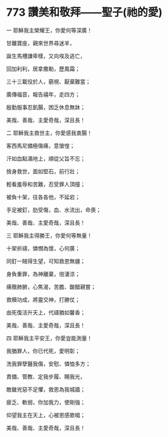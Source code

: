 # 773 讚美和敬拜——聖子(祂的愛)

一 耶穌我主榮耀王，你愛何等深廣！

甘離寶座，親來世界尋迷羊，

誕生馬槽謙卑樣，又向埃及逃亡，

回加利利，居拿撒勒，歷風霜；

三十三載役於人，藐視、厭棄難當；

廣傳福音，報告禧年，走四方；

殷勤服事忍飢腸，困乏休息無牀；

美哉、善哉、主愛奇哉，深且長！

二 耶穌我主救世主，你愛感我衷腸！

客西馬尼備極傷痛，意愴惶；

汗如血點滿地上，順從父旨不忘；

捨身救世，面如堅石，前行壯；

輕看羞辱和苦難，忍受罪人頂撞；

被負十架，往各各他，不延宕；

手足被釘，肋受傷，血、水流出，命喪；

美哉、善哉、主愛奇哉，深且長！

三 耶穌我主得勝王，你愛何等無量！

十架祈禱，憐憫為懷，心何廣；

同釘一賊得生望，可知救恩無疆；

身負重罪，為神離棄，倍淒涼；

痛徹肺腑，心焦渴，苦膽、酸醋親嘗；

救贖功成，將靈交神，打勝仗；

由死復活升天上，代禱猶如馨香；

美哉、善哉、主愛奇哉，深且長！

四 耶穌我主平安王，你愛豈能測量！

我猶罪人，你已代死，愛明彰；

洗我罪孽醫我傷，安慰、憐恤多方；

責備、管教、定我步履、賜我光，

敵雖兇惡不足懼，救恩為我城牆；

疲乏、軟弱，你加我力，使剛強；

仰望我主在天上，心被恩感歌唱；

美哉、善哉、主愛奇哉，深且長！

